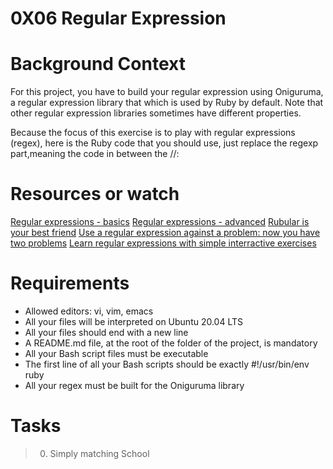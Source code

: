 # 0X06 Regular Expression

# Background Context

For this project, you have to build your regular expression using Oniguruma, a regular expression library that which is used by Ruby by default. Note that other regular expression libraries sometimes have different properties.

Because the focus of this exercise is to play with regular expressions (regex), here is the Ruby code that you should use, just replace the regexp part,meaning the code in between the //:

# Resources or watch

[Regular expressions - basics](https://intranet.alxswe.com/rltoken/6VeaVMaugIxcFAwA27TBdQ)
[Regular expressions - advanced](https://intranet.alxswe.com/rltoken/rntjh3-3S86zt0Qy28L10w)
[Rubular is your best friend](https://intranet.alxswe.com/rltoken/RGkVuw1lZ_hoCCbLsiOAhg)
[Use a regular expression against a problem: now you have two problems](https://intranet.alxswe.com/rltoken/Vwm8lpMUGa4x_FBtlyUQ8g)
[Learn regular expressions with simple interractive exercises](https://intranet.alxswe.com/rltoken/XsQ6rzS1uy-E6bnswUqIKg)

# Requirements

- Allowed editors: vi, vim, emacs
- All your files will be interpreted on Ubuntu 20.04 LTS
- All your files should end with a new line
- A README.md file, at the root of the folder of the project, is mandatory
- All your Bash script files must be executable
- The first line of all your Bash scripts should be exactly #!/usr/bin/env ruby
- All your regex must be built for the Oniguruma library

# Tasks

> 0. Simply matching School


